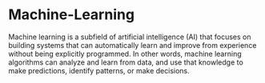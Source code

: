 # Machine-Learning
Machine learning is a subfield of artificial intelligence (AI) that focuses on building systems that can automatically learn and improve from experience without being explicitly programmed. In other words, machine learning algorithms can analyze and learn from data, and use that knowledge to make predictions, identify patterns, or make decisions.
